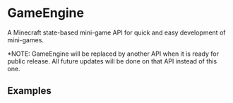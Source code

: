# GameEngine
A Minecraft state-based mini-game API for quick and easy development of mini-games.

*NOTE: GameEngine will be replaced by another API when it is ready for public release. All future updates 
       will be done on that API instead of this one.

## Examples
